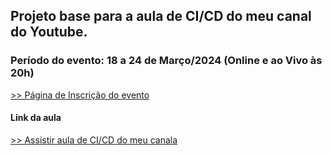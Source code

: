 ## Projeto base para a aula de CI/CD do meu canal do Youtube.

### Período do evento: 18 a 24 de Março/2024 (Online e ao Vivo às 20h)

[>> Página de Inscrição do evento](https://org.imersaoaws.com.br/github/aula-cicd)

#### Link da aula ####

[>> Assistir aula de CI/CD do meu canala](https://org.imersaoaws.com.br/github/aula-cicd)